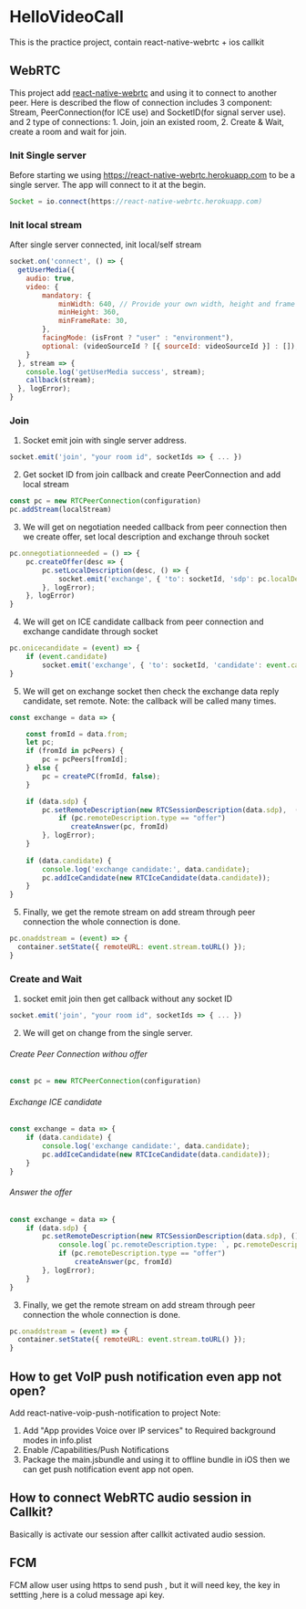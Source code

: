 # HelloVideoCall
This is the practice project, contain react-native-webrtc + ios callkit

## WebRTC
This project add [react-native-webrtc](#https://github.com/oney/react-native-webrtc) and using it to connect to another peer. Here is described the flow of connection includes 3 component: Stream, PeerConnection(for ICE use) and SocketID(for signal server use). and 2 type of connections: 1. Join, join an existed room, 2. Create & Wait, create a room and wait for join.


### Init Single server
Before starting we using https://react-native-webrtc.herokuapp.com to be a single server. The app will connect to it at the begin.
```javascript
Socket = io.connect(https://react-native-webrtc.herokuapp.com)
```

### Init local stream
After single server connected, init local/self stream
```javascript
socket.on('connect', () => {
  getUserMedia({
    audio: true,
    video: {
        mandatory: {
            minWidth: 640, // Provide your own width, height and frame rate here
            minHeight: 360,
            minFrameRate: 30,
        },
        facingMode: (isFront ? "user" : "environment"),
        optional: (videoSourceId ? [{ sourceId: videoSourceId }] : []),
    }
  }, stream => {
    console.log('getUserMedia success', stream);
    callback(stream);
  }, logError);
}
```

### Join
1. Socket emit join with single server address.
```javascript
socket.emit('join', "your room id", socketIds => { ... })
```
2. Get socket ID from join callback and create PeerConnection and add local stream
```javascript
const pc = new RTCPeerConnection(configuration)
pc.addStream(localStream)
```

3. We will get on negotiation needed callback from peer connection then we create offer, set local description and exchange throuh socket
```javascript
pc.onnegotiationneeded = () => {
    pc.createOffer(desc => {
        pc.setLocalDescription(desc, () => {
            socket.emit('exchange', { 'to': socketId, 'sdp': pc.localDescription });
        }, logError);
    }, logError)
}
```

4. We will get on ICE candidate callback from peer connection and exchange candidate through socket
```javascript
pc.onicecandidate = (event) => {
    if (event.candidate)
        socket.emit('exchange', { 'to': socketId, 'candidate': event.candidate })
}
```

5. We will get on exchange socket then check the exchange data reply candidate, set remote. Note: the callback will be called many times.
```javascript
const exchange = data => {

    const fromId = data.from;
    let pc;
    if (fromId in pcPeers) {
        pc = pcPeers[fromId];
    } else {
        pc = createPC(fromId, false);
    }

    if (data.sdp) {
        pc.setRemoteDescription(new RTCSessionDescription(data.sdp),  () => {
            if (pc.remoteDescription.type == "offer")
               createAnswer(pc, fromId)
        }, logError);
    } 
    
    if (data.candidate) {
        console.log('exchange candidate:', data.candidate);
        pc.addIceCandidate(new RTCIceCandidate(data.candidate));
    }
}
```
5. Finally, we get the remote stream on add stream through peer connection the whole connection is done.
```javascript
pc.onaddstream = (event) => {
  container.setState({ remoteURL: event.stream.toURL() });
}
```
### Create and Wait
1. socket emit join then get callback without any socket ID
```javascript
socket.emit('join', "your room id", socketIds => { ... })
```

2. We will get on change from the single server. 
###### Create Peer Connection withou offer
```javascript
const pc = new RTCPeerConnection(configuration)
```
###### Exchange ICE candidate
```javascript
const exchange = data => {
    if (data.candidate) {
        console.log('exchange candidate:', data.candidate);
        pc.addIceCandidate(new RTCIceCandidate(data.candidate));
    }
}
```
###### Answer the offer
```javascript
const exchange = data => {
    if (data.sdp) {
        pc.setRemoteDescription(new RTCSessionDescription(data.sdp), () => {
            console.log(`pc.remoteDescription.type: `, pc.remoteDescription.type)
            if (pc.remoteDescription.type == "offer")
                createAnswer(pc, fromId)
        }, logError);
    }
}
```
3. Finally, we get the remote stream on add stream through peer connection the whole connection is done.
```javascript
pc.onaddstream = (event) => {
  container.setState({ remoteURL: event.stream.toURL() });
}
```

## How to get VoIP push notification even app not open?
Add react-native-voip-push-notification to project
Note:
1. Add "App provides Voice over IP services" to Required background modes in info.plist
2. Enable <my project>/Capabilities/Push Notifications
3. Package the main.jsbundle and using it to offline bundle in iOS then we can get push notification event app not open.

## How to connect WebRTC audio session in Callkit? 
Basically is activate our session after callkit activated audio session. 

## FCM
FCM allow user using https to send push , but it will need key, the key in settting ,here is a colud message api key. 
